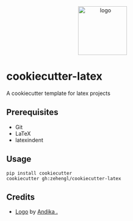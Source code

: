 <div align="center">
    <img src="https://cdn4.iconfinder.com/data/icons/cookie-flat-color-2/512/1-512.png" alt="logo" height="128">
</div>

# cookiecutter-latex

A cookiecutter template for latex projects

## Prerequisites

- Git
- LaTeX
- latexindent

## Usage

    pip install cookiecutter
    cookiecutter gh:zehengl/cookiecutter-latex

## Credits

- [Logo][1] by [Andika .][2]

[1]: https://www.iconfinder.com/icons/5241573/bakery_christmas_cookie_cupcake_pastry_winter_icon
[2]: https://www.iconfinder.com/Sinkandika
